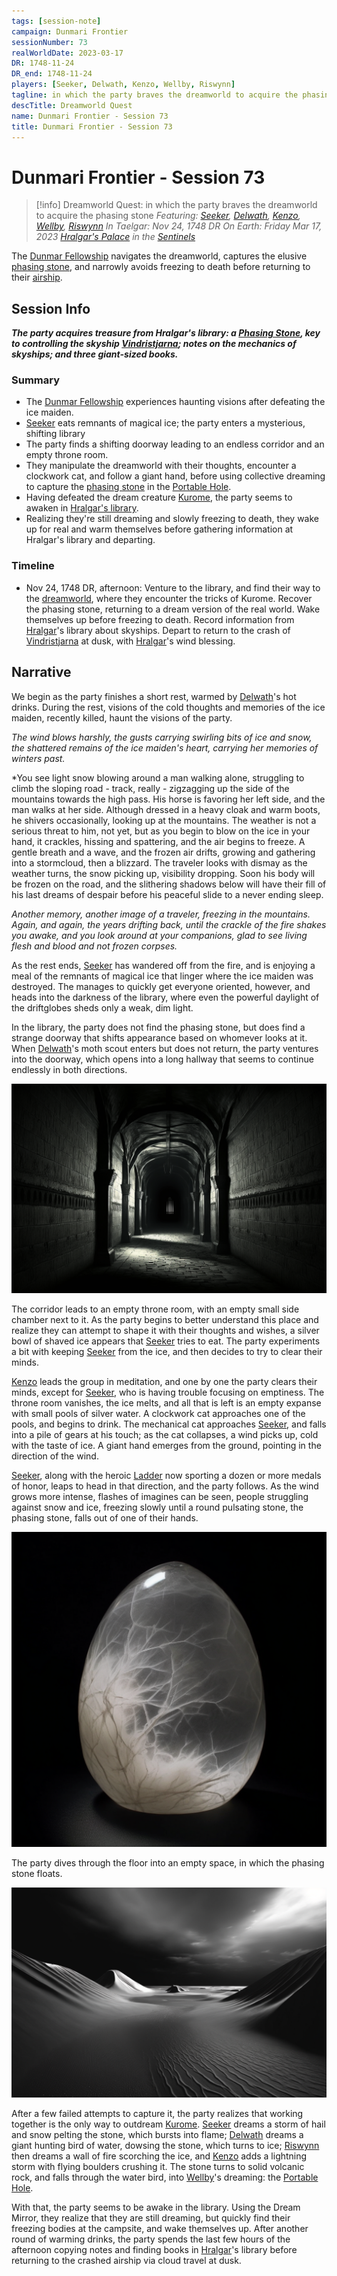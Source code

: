 ```yaml
---
tags: [session-note]
campaign: Dunmari Frontier
sessionNumber: 73
realWorldDate: 2023-03-17
DR: 1748-11-24
DR_end: 1748-11-24
players: [Seeker, Delwath, Kenzo, Wellby, Riswynn]
tagline: in which the party braves the dreamworld to acquire the phasing stone
descTitle: Dreamworld Quest
name: Dunmari Frontier - Session 73
title: Dunmari Frontier - Session 73
---
```

# Dunmari Frontier - Session 73

>[!info] Dreamworld Quest: in which the party braves the dreamworld to acquire the phasing stone
> *Featuring: [Seeker](<../../../people/pcs/dunmar-fellowship/seeker.md>), [Delwath](<../../../people/pcs/dunmar-fellowship/delwath.md>), [Kenzo](<../../../people/pcs/dunmar-fellowship/kenzo.md>), [Wellby](<../../../people/pcs/dunmar-fellowship/wellby.md>), [Riswynn](<../../../people/pcs/dunmar-fellowship/riswynn.md>)*
> *In Taelgar: Nov 24, 1748 DR*
> *On Earth: Friday Mar 17, 2023*
> *[Hralgar's Palace](<../../../gazetteer/sentinel-range/hralgar-s-palace.md>) in the [Sentinels](<../../../gazetteer/sentinel-range/sentinel-range.md>)*

The [Dunmar Fellowship](<../../../people/pcs/dunmar-fellowship/dunmar-fellowship.md>) navigates the dreamworld, captures the elusive [phasing stone](<../../../things/magic-items/phasing-stones.md>), and narrowly avoids freezing to death before returning to their [airship](<../../../things/ships/vindristjarna.md>).

## Session Info

***The party acquires treasure from Hralgar's library: a [Phasing Stone](<../../../things/magic-items/phasing-stones.md>), key to controlling the skyship [Vindristjarna](<../../../things/ships/vindristjarna.md>); notes on the mechanics of skyships; and three giant-sized books.***
### Summary
- The [Dunmar Fellowship](<../../../people/pcs/dunmar-fellowship/dunmar-fellowship.md>) experiences haunting visions after defeating the ice maiden.
- [Seeker](<../../../people/pcs/dunmar-fellowship/seeker.md>) eats remnants of magical ice; the party enters a mysterious, shifting library
- The party finds a shifting doorway leading to an endless corridor and an empty throne room.
- They manipulate the dreamworld with their thoughts, encounter a clockwork cat, and follow a giant hand, before using collective dreaming to capture the [phasing stone](<../../../things/magic-items/phasing-stones.md>) in the [Portable Hole](<../treasure/notable-items/portable-hole.md>).
- Having defeated the dream creature [Kurome](<../../../people/other-nonhumans/kurome.md>), the party seems to awaken in [Hralgar's library](<../../../gazetteer/sentinel-range/hralgar-s-palace.md>).
- Realizing they're still dreaming and slowly freezing to death, they wake up for real and warm themselves before gathering information at Hralgar's library and departing.

### Timeline
- Nov 24, 1748 DR, afternoon: Venture to the library, and find their way to the [dreamworld](<../../../cosmology/multiverse/spiritual-realms/proximate-realms/dreamworld.md>), where they encounter the tricks of Kurome. Recover the phasing stone, returning to a dream version of the real world. Wake themselves up before freezing to death. Record information from [Hralgar](<../../../people/giants/hralgar.md>)'s library about skyships. Depart to return to the crash of [Vindristjarna](<../../../things/ships/vindristjarna.md>) at dusk, with [Hralgar](<../../../people/giants/hralgar.md>)'s wind blessing.

## Narrative
We begin as the party finishes a short rest, warmed by [Delwath](<../../../people/pcs/dunmar-fellowship/delwath.md>)'s hot drinks. During the rest, visions of the cold thoughts and memories of the ice maiden, recently killed, haunt the visions of the party.

*The wind blows harshly, the gusts carrying swirling bits of ice and snow, the shattered remains of the ice maiden's heart, carrying her memories of winters past.*

*You see light snow blowing around a man walking alone, struggling to climb the sloping road - track, really - zigzagging up the side of the mountains towards the high pass. His horse is favoring her left side, and the man walks at her side. Although dressed in a heavy cloak and warm boots, he shivers occasionally, looking up at the mountains. The weather is not a serious threat to him, not yet, but as you begin to blow on the ice in your hand, it crackles, hissing and spattering, and the air begins to freeze. A gentle breath and a wave, and the frozen air drifts, growing and gathering into a stormcloud, then a blizzard. The traveler looks with dismay as the weather turns, the snow picking up, visibility dropping. Soon his body will be frozen on the road, and the slithering shadows below will have their fill of his last dreams of despair before his peaceful slide to a never ending sleep. 

*Another memory, another image of a traveler, freezing in the mountains. Again, and again, the years drifting back, until the crackle of the fire shakes you awake, and you look around at your companions, glad to see living flesh and blood and not frozen corpses.*

As the rest ends, [Seeker](<../../../people/pcs/dunmar-fellowship/seeker.md>) has wandered off from the fire, and is enjoying a meal of the remnants of magical ice that linger where the ice maiden was destroyed. The manages to quickly get everyone oriented, however, and heads into the darkness of the library, where even the powerful daylight of the driftglobes sheds only a weak, dim light. 

In the library, the party does not find the phasing stone, but does find a strange doorway that shifts appearance based on whomever looks at it. When [Delwath](<../../../people/pcs/dunmar-fellowship/delwath.md>)'s moth scout enters but does not return, the party ventures into the doorway, which opens into a long hallway that seems to continue endlessly in both directions. 

![Nightmare Maze Corridor](../../../assets/nightmare-maze-corridor.png)

The corridor leads to an empty throne room, with an empty small side chamber next to it. As the party begins to better understand this place and realize they can attempt to shape it with their thoughts and wishes, a silver bowl of shaved ice appears that [Seeker](<../../../people/pcs/dunmar-fellowship/seeker.md>) tries to eat. The party experiments a bit with keeping [Seeker](<../../../people/pcs/dunmar-fellowship/seeker.md>) from the ice, and then decides to try to clear their minds.

[Kenzo](<../../../people/pcs/dunmar-fellowship/kenzo.md>) leads the group in meditation, and one by one the party clears their minds, except for [Seeker](<../../../people/pcs/dunmar-fellowship/seeker.md>), who is having trouble focusing on emptiness. The throne room vanishes, the ice melts, and all that is left is an empty expanse with small pools of silver water. A clockwork cat approaches one of the pools, and begins to drink. The mechanical cat approaches [Seeker](<../../../people/pcs/dunmar-fellowship/seeker.md>), and falls into a pile of gears at his touch; as the cat collapses, a wind picks up, cold with the taste of ice. A giant hand emerges from the ground, pointing in the direction of the wind.

[Seeker](<../../../people/pcs/dunmar-fellowship/seeker.md>), along with the heroic [Ladder](<../../../people/pcs/dunmar-fellowship/companions/ladder.md>) now sporting a dozen or more medals of honor, leaps to head in that direction, and the party follows. As the wind grows more intense, flashes of imagines can be seen, people struggling against snow and ice, freezing slowly until a round pulsating stone, the phasing stone, falls out of one of their hands. 

![Phasing Stone](../../../assets/phasing-stone.png)

The party dives through the floor into an empty space, in which the phasing stone floats. 

![Nightmare Empty](../../../assets/nightmare-empty.png)

After a few failed attempts to capture it, the party realizes that working together is the only way to outdream [Kurome](<../../../people/other-nonhumans/kurome.md>). [Seeker](<../../../people/pcs/dunmar-fellowship/seeker.md>) dreams a storm of hail and snow pelting the stone, which bursts into flame; [Delwath](<../../../people/pcs/dunmar-fellowship/delwath.md>) dreams a giant hunting bird of water, dowsing the stone, which turns to ice; [Riswynn](<../../../people/pcs/dunmar-fellowship/riswynn.md>) then dreams a wall of fire scorching the ice, and [Kenzo](<../../../people/pcs/dunmar-fellowship/kenzo.md>) adds a lightning storm with flying boulders crushing it. The stone turns to solid volcanic rock, and falls through the water bird, into [Wellby](<../../../people/pcs/dunmar-fellowship/wellby.md>)'s dreaming: the [Portable Hole](<../treasure/notable-items/portable-hole.md>). 

With that, the party seems to be awake in the library. Using the Dream Mirror, they realize that they are still dreaming, but quickly find their freezing bodies at the campsite, and wake themselves up. After another round of warming drinks, the party spends the last few hours of the afternoon copying notes and finding books in [Hralgar](<../../../people/giants/hralgar.md>)'s library before returning to the crashed airship via cloud travel at dusk.
